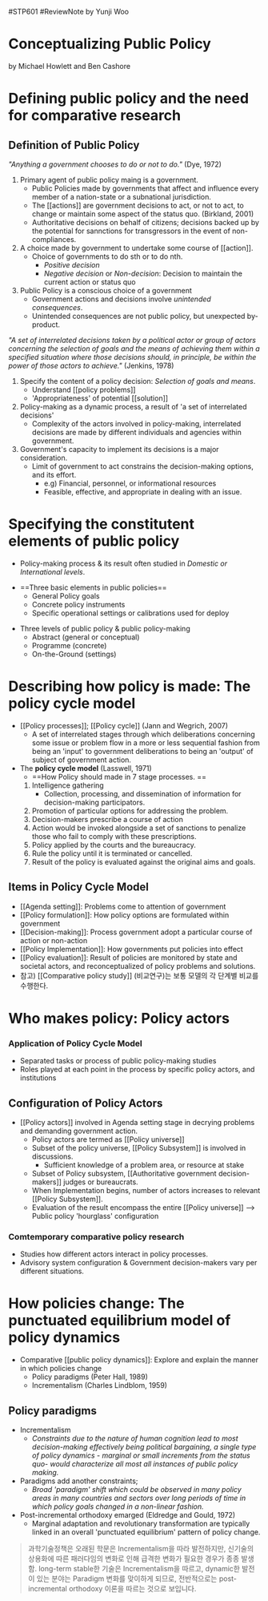 #STP601 #ReviewNote by Yunji Woo
# **Conceptualizing Public Policy**
by Michael Howlett and Ben Cashore

# Defining public policy and the need for comparative research
## Definition of Public Policy
*"Anything a government chooses to do or not to do."* (Dye, 1972)
1. Primary agent of public policy maing is a government. 
	* Public Policies made by governments that affect and influence every member of a nation-state or a subnational jurisdiction.
	* The [[actions]] are government decisions to act, or not to act, to change or maintain some aspect of the status quo. (Birkland, 2001)
	* Authoritative decisions on behalf of citizens; decisions backed up by the potential for sannctions for transgressors in the event of non-compliances. 
2. A choice made by government to undertake some course of [[action]]. 
	- Choice of governments to do sth or to do nth. 
		- *Positive decision*
		- *Negative decision* or *Non-decision*: Decision to maintain the current action or status quo
3. Public Policy is a conscious choice of a government
	- Government actions and decisions involve *unintended consequences*. 
	- Unintended consequences are not public policy, but unexpected by-product. 

*"A set of interrelated decisions taken by a political actor or group of actors concerning the selection of goals and the means of achieving them within a specified situation where those decisions should, in principle, be within the power of those actors to achieve."* (Jenkins, 1978)
1. Specify the content of a policy decision: *Selection of goals and means*. 
	- Understand [[policy problems]]
	- 'Appropriateness' of potential [[solution]]
2. Policy-making as a dynamic process, a result of 'a set of interrelated decisions'
	- Complexity of the actors involved in policy-making, interrelated decisions are made by different individuals and agencies within government. 
3. Government's capacity to implement its decisions is a major consideration. 
	- Limit of government to act constrains the decision-making options, and its effort. 
		- e.g) Financial, personnel, or informational resources
		- Feasible, effective, and appropriate in dealing with an issue. 
# Specifying the constitutent elements of public policy 
* Policy-making process & its result often studied in *Domestic or International levels*.
- ==Three basic elements in public policies==
	* General Policy goals
	* Concrete policy instruments
	* Specific operational settings or calibrations used for deploy
* Three levels of public policy & public policy-making
	* Abstract (general or conceptual)
	* Programme (concrete)
	* On-the-Ground (settings)
# Describing how policy is made: The policy cycle model 
 * [[Policy processes]]; [[Policy cycle]] (Jann and Wegrich, 2007)
	 * A set of interrelated stages through which deliberations concerning some issue or problem flow in a more or less sequential fashion from being an 'input' to government deliberations to being an 'output' of subject of government action. 
 * The **policy cycle model** (Lasswell, 1971)
	 * ==How Policy should made in 7 stage processes. ==
	 1. Intelligence gathering
		 * Collection, processing, and dissemination of information for decision-making participators. 
	2. Promotion of particular options for addressing the problem.
	3. Decision-makers prescribe a course of action
	4. Action would be invoked alongside a set of sanctions to penalize those who fail to comply with these prescriptions. 
	5. Policy applied by the courts and the bureaucracy.
	6. Rule the policy until it is terminated or cancelled. 
	7. Result of the policy is evaluated against the original aims and goals. 
## Items in Policy Cycle Model 
* [[Agenda setting]]: Problems come to attention of government
* [[Policy formulation]]: How policy options are formulated within government
* [[Decision-making]]: Process government adopt a particular course of action or non-action
* [[Policy Implementation]]: How governments put policies into effect
* [[Policy evaluation]]: Result of policies are monitored by state and societal actors, and reconceptualized of policy problems and solutions. 
* 참고) [[Comparative policy study]] (비교연구)는 보통 모델의 각 단계별 비교를 수행한다. 

# Who makes policy: Policy actors
### Application of Policy Cycle Model
* Separated tasks or process of public policy-making studies
* Roles played at each point in the process by specific policy actors, and institutions 

## Configuration of Policy Actors
* [[Policy actors]] involved in Agenda setting stage in decrying problems and demanding government action.
	* Policy actors are termed as [[Policy universe]] 
	* Subset of the policy universe, [[Policy Subsystem]] is involved in discussions.
		* Sufficient knowledge of a problem area, or resource at stake
	* Subset of Policy subsystem, [[Authoritative government decision-makers]] judges or bureaucrats.
	* When Implementation begins, number of actors increases to relevant [[Policy Subsystem]].
	* Evaluation of the result encompass the entire [[Policy universe]]
--> Public policy 'hourglass' configuration

### Comtemporary comparative policy research
* Studies how different actors interact in policy processes.
* Advisory system configuration & Government decision-makers vary per different situations. 

# How policies change: The punctuated equilibrium model of policy dynamics
* Comparative [[public policy dynamics]]: Explore and explain the manner in which policies change
	* Policy paradigms (Peter Hall, 1989)
	* Incrementalism (Charles Lindblom, 1959)
## Policy paradigms
* Incrementalism
	* *Constraints due to the nature of human cognition lead to most decision-making effectively being political bargaining, a single type of policy dynamics - marginal or small increments from the status quo- would characterize all most all instances of public policy making.*
* Paradigms add another constraints;
	* *Broad 'paradigm' shift which could be observed in many policy areas in many countries and sectors over long periods of time in which policy goals changed in a non-linear fashion.*
* Post-incremental orthodoxy emarged (Eldredge and Gould, 1972)
	* Marginal adaptation and revolutionary transformation are typically linked in an overall 'punctuated equilibrium' pattern of policy change. 
> 과학기술정책은 오래된 학문은 Incrementalism을 따라 발전하지만, 신기술의 상용화에 따른 패러다임의 변화로 인해 급격한 변화가 필요한 경우가 종종 발생함. long-term stable한 기술은 Incrementalism을 따르고, dynamic한 발전이 있는 분야는 Paradigm 변화를 맞이하게 되므로, 전반적으로는 post-incremental orthodoxy 이론을 따르는 것으로 보입니다. 

